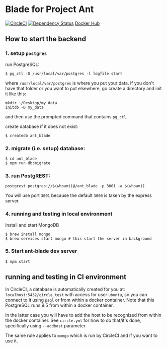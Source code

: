 # Blade for Project Ant

[![CircleCI](https://circleci.com/gh/Madadata/ant-blade.svg?style=svg&circle-token=239531cdea67a6cb506eb60dcc3ba3c94a363b42)](https://circleci.com/gh/Madadata/ant-blade)
[![Dependency Status](https://david-dm.org/Madadata/ant-blade.svg)](https://david-dm.org/Madadata/ant-blade)
[Docker Hub](https://hub.docker.com/r/mada/ant-blade/)

## How to start the backend

### 1. setup `postgres`

run PostgreSQL:
```
$ pg_ctl -D /usr/local/var/postgres -l logfile start
```
where `/usr/local/var/postgres` is where you put your data. If you don't have that folder or you want to put elsewhere, go create a directory and init it like this:
```
mkdir ~/Desktop/my_data
initdb -D my_data
```
and then use the prompted command that contains `pg_ctl`.

create database if it does not exist:
```
$ createdb ant_blade
```

### 2. migrate (i.e. setup) database:

```
$ cd ant_blade
$ npm run db:migrate
```

### 3. run PostgREST:
```
postgrest postgres://$(whoami)@/ant_blade -p 3001 -a $(whoami)
```
You will use port `3001` because the default `3000` is taken by the express server.

### 4. running and testing in local environment

Install and start MongoDB

```
$ brew install mongo
$ brew services start mongo # this start the server in background
```

### 5. Start ant-blade dev server

```
$ npm start
```

## running and testing in CI environment

In CircleCI, a database is automatically created for you at: `localhost:5432/circle_test`
with access for user `ubuntu`, so you can connect to it using `psql` or from within a
docker container. Note that this PostgreSQL runs 9.5 from within a docker container.

In the latter case you will have to add the host to be recognized from within the docker
container. See `circle.yml` for how to do that/it's done, specifically using `--addhost`
parameter.

The same rule applies to `mongo` which is run by CircleCI and if you want to use it.
